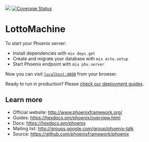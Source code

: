 ![](https://github.com/Keedix/lotto_machine/workflows/Elixir%20CI/badge.svg) [![Coverage Status](https://coveralls.io/repos/github/Keedix/lotto_machine/badge.svg?branch=master)](https://coveralls.io/github/Keedix/lotto_machine?branch=master)

# LottoMachine

To start your Phoenix server:

* Install dependencies with `mix deps.get`
* Create and migrate your database with `mix ecto.setup`
* Start Phoenix endpoint with `mix phx.server`

Now you can visit [`localhost:4000`](http://localhost:4000) from your browser.

Ready to run in production? Please [check our deployment guides](https://hexdocs.pm/phoenix/deployment.html).

## Learn more

* Official website: http://www.phoenixframework.org/
* Guides: https://hexdocs.pm/phoenix/overview.html
* Docs: https://hexdocs.pm/phoenix
* Mailing list: http://groups.google.com/group/phoenix-talk
* Source: https://github.com/phoenixframework/phoenix
